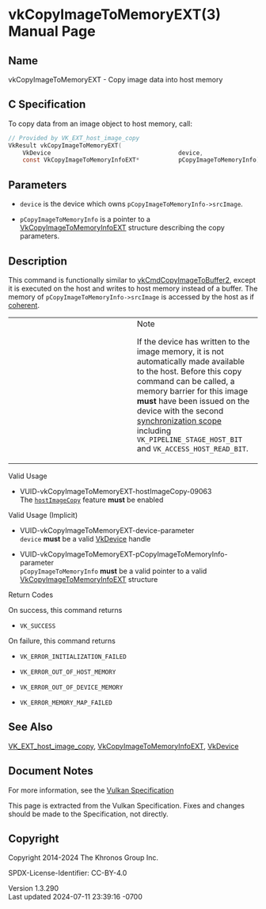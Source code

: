 # vkCopyImageToMemoryEXT(3) Manual Page

## Name

vkCopyImageToMemoryEXT - Copy image data into host memory



## <a href="#_c_specification" class="anchor"></a>C Specification

To copy data from an image object to host memory, call:

``` c
// Provided by VK_EXT_host_image_copy
VkResult vkCopyImageToMemoryEXT(
    VkDevice                                    device,
    const VkCopyImageToMemoryInfoEXT*           pCopyImageToMemoryInfo);
```

## <a href="#_parameters" class="anchor"></a>Parameters

- `device` is the device which owns `pCopyImageToMemoryInfo->srcImage`.

- `pCopyImageToMemoryInfo` is a pointer to a
  [VkCopyImageToMemoryInfoEXT](https://registry.khronos.org/vulkan/specs/1.3-extensions/man/html/VkCopyImageToMemoryInfoEXT.html)
  structure describing the copy parameters.

## <a href="#_description" class="anchor"></a>Description

This command is functionally similar to
[vkCmdCopyImageToBuffer2](https://registry.khronos.org/vulkan/specs/1.3-extensions/man/html/vkCmdCopyImageToBuffer2.html), except it is
executed on the host and writes to host memory instead of a buffer. The
memory of `pCopyImageToMemoryInfo->srcImage` is accessed by the host as
if <a
href="https://registry.khronos.org/vulkan/specs/1.3-extensions/html/vkspec.html#memory-coherent"
target="_blank" rel="noopener">coherent</a>.

<table>
<colgroup>
<col style="width: 50%" />
<col style="width: 50%" />
</colgroup>
<tbody>
<tr>
<td class="icon"><em></em></td>
<td class="content">Note
<p>If the device has written to the image memory, it is not
automatically made available to the host. Before this copy command can
be called, a memory barrier for this image <strong>must</strong> have
been issued on the device with the second <a
href="https://registry.khronos.org/vulkan/specs/1.3-extensions/html/vkspec.html#synchronization-dependencies-scopes"
target="_blank" rel="noopener">synchronization scope</a> including
<code>VK_PIPELINE_STAGE_HOST_BIT</code> and
<code>VK_ACCESS_HOST_READ_BIT</code>.</p></td>
</tr>
</tbody>
</table>

Valid Usage

- <a href="#VUID-vkCopyImageToMemoryEXT-hostImageCopy-09063"
  id="VUID-vkCopyImageToMemoryEXT-hostImageCopy-09063"></a>
  VUID-vkCopyImageToMemoryEXT-hostImageCopy-09063  
  The <a
  href="https://registry.khronos.org/vulkan/specs/1.3-extensions/html/vkspec.html#features-hostImageCopy"
  target="_blank" rel="noopener"><code>hostImageCopy</code></a> feature
  **must** be enabled

Valid Usage (Implicit)

- <a href="#VUID-vkCopyImageToMemoryEXT-device-parameter"
  id="VUID-vkCopyImageToMemoryEXT-device-parameter"></a>
  VUID-vkCopyImageToMemoryEXT-device-parameter  
  `device` **must** be a valid [VkDevice](https://registry.khronos.org/vulkan/specs/1.3-extensions/man/html/VkDevice.html) handle

- <a href="#VUID-vkCopyImageToMemoryEXT-pCopyImageToMemoryInfo-parameter"
  id="VUID-vkCopyImageToMemoryEXT-pCopyImageToMemoryInfo-parameter"></a>
  VUID-vkCopyImageToMemoryEXT-pCopyImageToMemoryInfo-parameter  
  `pCopyImageToMemoryInfo` **must** be a valid pointer to a valid
  [VkCopyImageToMemoryInfoEXT](https://registry.khronos.org/vulkan/specs/1.3-extensions/man/html/VkCopyImageToMemoryInfoEXT.html)
  structure

Return Codes

On success, this command returns  
- `VK_SUCCESS`

On failure, this command returns  
- `VK_ERROR_INITIALIZATION_FAILED`

- `VK_ERROR_OUT_OF_HOST_MEMORY`

- `VK_ERROR_OUT_OF_DEVICE_MEMORY`

- `VK_ERROR_MEMORY_MAP_FAILED`

## <a href="#_see_also" class="anchor"></a>See Also

[VK_EXT_host_image_copy](https://registry.khronos.org/vulkan/specs/1.3-extensions/man/html/VK_EXT_host_image_copy.html),
[VkCopyImageToMemoryInfoEXT](https://registry.khronos.org/vulkan/specs/1.3-extensions/man/html/VkCopyImageToMemoryInfoEXT.html),
[VkDevice](https://registry.khronos.org/vulkan/specs/1.3-extensions/man/html/VkDevice.html)

## <a href="#_document_notes" class="anchor"></a>Document Notes

For more information, see the <a
href="https://registry.khronos.org/vulkan/specs/1.3-extensions/html/vkspec.html#vkCopyImageToMemoryEXT"
target="_blank" rel="noopener">Vulkan Specification</a>

This page is extracted from the Vulkan Specification. Fixes and changes
should be made to the Specification, not directly.

## <a href="#_copyright" class="anchor"></a>Copyright

Copyright 2014-2024 The Khronos Group Inc.

SPDX-License-Identifier: CC-BY-4.0

Version 1.3.290  
Last updated 2024-07-11 23:39:16 -0700
